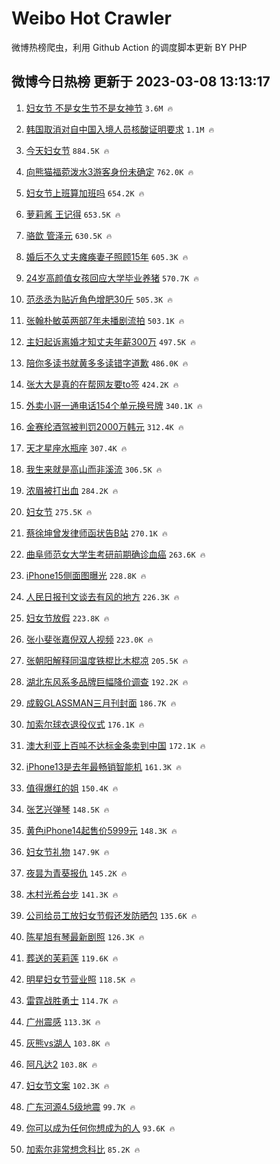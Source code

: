 # Weibo Hot Crawler 



微博热榜爬虫，利用 Github Action 的调度脚本更新 BY PHP 


## 微博今日热榜 更新于 2023-03-08 13:13:17 
1. [妇女节 不是女生节不是女神节](https://s.weibo.com/weibo?q=%E5%A6%87%E5%A5%B3%E8%8A%82%20%E4%B8%8D%E6%98%AF%E5%A5%B3%E7%94%9F%E8%8A%82%E4%B8%8D%E6%98%AF%E5%A5%B3%E7%A5%9E%E8%8A%82&t=31&band_rank=1&Refer=top) `3.6M 🔥` 

1. [韩国取消对自中国入境人员核酸证明要求](https://s.weibo.com/weibo?q=%23%E9%9F%A9%E5%9B%BD%E5%8F%96%E6%B6%88%E5%AF%B9%E8%87%AA%E4%B8%AD%E5%9B%BD%E5%85%A5%E5%A2%83%E4%BA%BA%E5%91%98%E6%A0%B8%E9%85%B8%E8%AF%81%E6%98%8E%E8%A6%81%E6%B1%82%23&t=31&band_rank=2&Refer=top) `1.1M 🔥` 

1. [今天妇女节](https://s.weibo.com/weibo?q=%23%E4%BB%8A%E5%A4%A9%E5%A6%87%E5%A5%B3%E8%8A%82%23&t=31&band_rank=3&Refer=top) `884.5K 🔥` 

1. [向熊猫福菀泼水3游客身份未确定](https://s.weibo.com/weibo?q=%23%E5%90%91%E7%86%8A%E7%8C%AB%E7%A6%8F%E8%8F%80%E6%B3%BC%E6%B0%B43%E6%B8%B8%E5%AE%A2%E8%BA%AB%E4%BB%BD%E6%9C%AA%E7%A1%AE%E5%AE%9A%23&t=31&band_rank=4&Refer=top) `762.0K 🔥` 

1. [妇女节上班算加班吗](https://s.weibo.com/weibo?q=%23%E5%A6%87%E5%A5%B3%E8%8A%82%E4%B8%8A%E7%8F%AD%E7%AE%97%E5%8A%A0%E7%8F%AD%E5%90%97%23&t=31&band_rank=5&Refer=top) `654.2K 🔥` 

1. [萝莉酱 王记得](https://s.weibo.com/weibo?q=%E8%90%9D%E8%8E%89%E9%85%B1%20%E7%8E%8B%E8%AE%B0%E5%BE%97&t=31&band_rank=6&Refer=top) `653.5K 🔥` 

1. [骆歆 管泽元](https://s.weibo.com/weibo?q=%E9%AA%86%E6%AD%86%20%E7%AE%A1%E6%B3%BD%E5%85%83&t=31&band_rank=7&Refer=top) `630.5K 🔥` 

1. [婚后不久丈夫瘫痪妻子照顾15年](https://s.weibo.com/weibo?q=%23%E5%A9%9A%E5%90%8E%E4%B8%8D%E4%B9%85%E4%B8%88%E5%A4%AB%E7%98%AB%E7%97%AA%E5%A6%BB%E5%AD%90%E7%85%A7%E9%A1%BE15%E5%B9%B4%23&t=31&band_rank=8&Refer=top) `605.3K 🔥` 

1. [24岁高颜值女孩回应大学毕业养猪](https://s.weibo.com/weibo?q=%2324%E5%B2%81%E9%AB%98%E9%A2%9C%E5%80%BC%E5%A5%B3%E5%AD%A9%E5%9B%9E%E5%BA%94%E5%A4%A7%E5%AD%A6%E6%AF%95%E4%B8%9A%E5%85%BB%E7%8C%AA%23&t=31&band_rank=9&Refer=top) `570.7K 🔥` 

1. [范丞丞为贴近角色增肥30斤](https://s.weibo.com/weibo?q=%23%E8%8C%83%E4%B8%9E%E4%B8%9E%E4%B8%BA%E8%B4%B4%E8%BF%91%E8%A7%92%E8%89%B2%E5%A2%9E%E8%82%A530%E6%96%A4%23&t=31&band_rank=10&Refer=top) `505.3K 🔥` 

1. [张翰朴敏英两部7年未播剧流拍](https://s.weibo.com/weibo?q=%23%E5%BC%A0%E7%BF%B0%E6%9C%B4%E6%95%8F%E8%8B%B1%E4%B8%A4%E9%83%A87%E5%B9%B4%E6%9C%AA%E6%92%AD%E5%89%A7%E6%B5%81%E6%8B%8D%23&t=31&band_rank=11&Refer=top) `503.1K 🔥` 

1. [主妇起诉离婚才知丈夫年薪300万](https://s.weibo.com/weibo?q=%23%E4%B8%BB%E5%A6%87%E8%B5%B7%E8%AF%89%E7%A6%BB%E5%A9%9A%E6%89%8D%E7%9F%A5%E4%B8%88%E5%A4%AB%E5%B9%B4%E8%96%AA300%E4%B8%87%23&t=31&band_rank=12&Refer=top) `497.5K 🔥` 

1. [陪你多读书就黄多多读错字道歉](https://s.weibo.com/weibo?q=%23%E9%99%AA%E4%BD%A0%E5%A4%9A%E8%AF%BB%E4%B9%A6%E5%B0%B1%E9%BB%84%E5%A4%9A%E5%A4%9A%E8%AF%BB%E9%94%99%E5%AD%97%E9%81%93%E6%AD%89%23&t=31&band_rank=13&Refer=top) `486.0K 🔥` 

1. [张大大是真的在帮网友要to签](https://s.weibo.com/weibo?q=%23%E5%BC%A0%E5%A4%A7%E5%A4%A7%E6%98%AF%E7%9C%9F%E7%9A%84%E5%9C%A8%E5%B8%AE%E7%BD%91%E5%8F%8B%E8%A6%81to%E7%AD%BE%23&t=31&band_rank=14&Refer=top) `424.2K 🔥` 

1. [外卖小哥一通电话154个单元换号牌](https://s.weibo.com/weibo?q=%23%E5%A4%96%E5%8D%96%E5%B0%8F%E5%93%A5%E4%B8%80%E9%80%9A%E7%94%B5%E8%AF%9D154%E4%B8%AA%E5%8D%95%E5%85%83%E6%8D%A2%E5%8F%B7%E7%89%8C%23&t=31&band_rank=15&Refer=top) `340.1K 🔥` 

1. [金赛纶酒驾被判罚2000万韩元](https://s.weibo.com/weibo?q=%23%E9%87%91%E8%B5%9B%E7%BA%B6%E9%85%92%E9%A9%BE%E8%A2%AB%E5%88%A4%E7%BD%9A2000%E4%B8%87%E9%9F%A9%E5%85%83%23&t=31&band_rank=16&Refer=top) `312.4K 🔥` 

1. [天才星座水瓶座](https://s.weibo.com/weibo?q=%23%E5%A4%A9%E6%89%8D%E6%98%9F%E5%BA%A7%E6%B0%B4%E7%93%B6%E5%BA%A7%23&t=31&band_rank=17&Refer=top) `307.4K 🔥` 

1. [我生来就是高山而非溪流](https://s.weibo.com/weibo?q=%23%E6%88%91%E7%94%9F%E6%9D%A5%E5%B0%B1%E6%98%AF%E9%AB%98%E5%B1%B1%E8%80%8C%E9%9D%9E%E6%BA%AA%E6%B5%81%23&t=31&band_rank=18&Refer=top) `306.5K 🔥` 

1. [浓眉被打出血](https://s.weibo.com/weibo?q=%23%E6%B5%93%E7%9C%89%E8%A2%AB%E6%89%93%E5%87%BA%E8%A1%80%23&t=31&band_rank=19&Refer=top) `284.2K 🔥` 

1. [妇女节](https://s.weibo.com/weibo?q=%23%E5%A6%87%E5%A5%B3%E8%8A%82%23&t=31&band_rank=20&Refer=top) `275.5K 🔥` 

1. [蔡徐坤曾发律师函状告B站](https://s.weibo.com/weibo?q=%23%E8%94%A1%E5%BE%90%E5%9D%A4%E6%9B%BE%E5%8F%91%E5%BE%8B%E5%B8%88%E5%87%BD%E7%8A%B6%E5%91%8AB%E7%AB%99%23&t=31&band_rank=21&Refer=top) `270.1K 🔥` 

1. [曲阜师范女大学生考研前期确诊血癌](https://s.weibo.com/weibo?q=%23%E6%9B%B2%E9%98%9C%E5%B8%88%E8%8C%83%E5%A5%B3%E5%A4%A7%E5%AD%A6%E7%94%9F%E8%80%83%E7%A0%94%E5%89%8D%E6%9C%9F%E7%A1%AE%E8%AF%8A%E8%A1%80%E7%99%8C%23&t=31&band_rank=22&Refer=top) `263.6K 🔥` 

1. [iPhone15侧面图曝光](https://s.weibo.com/weibo?q=%23iPhone15%E4%BE%A7%E9%9D%A2%E5%9B%BE%E6%9B%9D%E5%85%89%23&t=31&band_rank=23&Refer=top) `228.8K 🔥` 

1. [人民日报刊文谈去有风的地方](https://s.weibo.com/weibo?q=%23%E4%BA%BA%E6%B0%91%E6%97%A5%E6%8A%A5%E5%88%8A%E6%96%87%E8%B0%88%E5%8E%BB%E6%9C%89%E9%A3%8E%E7%9A%84%E5%9C%B0%E6%96%B9%23&t=31&band_rank=24&Refer=top) `226.3K 🔥` 

1. [妇女节放假](https://s.weibo.com/weibo?q=%23%E5%A6%87%E5%A5%B3%E8%8A%82%E6%94%BE%E5%81%87%23&t=31&band_rank=25&Refer=top) `223.8K 🔥` 

1. [张小斐张嘉倪双人视频](https://s.weibo.com/weibo?q=%23%E5%BC%A0%E5%B0%8F%E6%96%90%E5%BC%A0%E5%98%89%E5%80%AA%E5%8F%8C%E4%BA%BA%E8%A7%86%E9%A2%91%23&t=31&band_rank=26&Refer=top) `223.0K 🔥` 

1. [张朝阳解释同温度铁棍比木棍凉](https://s.weibo.com/weibo?q=%23%E5%BC%A0%E6%9C%9D%E9%98%B3%E8%A7%A3%E9%87%8A%E5%90%8C%E6%B8%A9%E5%BA%A6%E9%93%81%E6%A3%8D%E6%AF%94%E6%9C%A8%E6%A3%8D%E5%87%89%23&t=31&band_rank=27&Refer=top) `205.5K 🔥` 

1. [湖北东风系多品牌巨幅降价调查](https://s.weibo.com/weibo?q=%23%E6%B9%96%E5%8C%97%E4%B8%9C%E9%A3%8E%E7%B3%BB%E5%A4%9A%E5%93%81%E7%89%8C%E5%B7%A8%E5%B9%85%E9%99%8D%E4%BB%B7%E8%B0%83%E6%9F%A5%23&t=31&band_rank=28&Refer=top) `192.2K 🔥` 

1. [成毅GLASSMAN三月刊封面](https://s.weibo.com/weibo?q=%E6%88%90%E6%AF%85GLASSMAN%E4%B8%89%E6%9C%88%E5%88%8A%E5%B0%81%E9%9D%A2&t=31&band_rank=29&Refer=top) `186.7K 🔥` 

1. [加索尔球衣退役仪式](https://s.weibo.com/weibo?q=%23%E5%8A%A0%E7%B4%A2%E5%B0%94%E7%90%83%E8%A1%A3%E9%80%80%E5%BD%B9%E4%BB%AA%E5%BC%8F%23&t=31&band_rank=30&Refer=top) `176.1K 🔥` 

1. [澳大利亚上百吨不达标金条卖到中国](https://s.weibo.com/weibo?q=%23%E6%BE%B3%E5%A4%A7%E5%88%A9%E4%BA%9A%E4%B8%8A%E7%99%BE%E5%90%A8%E4%B8%8D%E8%BE%BE%E6%A0%87%E9%87%91%E6%9D%A1%E5%8D%96%E5%88%B0%E4%B8%AD%E5%9B%BD%23&t=31&band_rank=31&Refer=top) `172.1K 🔥` 

1. [iPhone13是去年最畅销智能机](https://s.weibo.com/weibo?q=%23iPhone13%E6%98%AF%E5%8E%BB%E5%B9%B4%E6%9C%80%E7%95%85%E9%94%80%E6%99%BA%E8%83%BD%E6%9C%BA%23&t=31&band_rank=32&Refer=top) `161.3K 🔥` 

1. [值得爆红的姐](https://s.weibo.com/weibo?q=%23%E5%80%BC%E5%BE%97%E7%88%86%E7%BA%A2%E7%9A%84%E5%A7%90%23&t=31&band_rank=33&Refer=top) `150.4K 🔥` 

1. [张艺兴弹琴](https://s.weibo.com/weibo?q=%23%E5%BC%A0%E8%89%BA%E5%85%B4%E5%BC%B9%E7%90%B4%23&t=31&band_rank=34&Refer=top) `148.5K 🔥` 

1. [黄色iPhone14起售价5999元](https://s.weibo.com/weibo?q=%23%E9%BB%84%E8%89%B2iPhone14%E8%B5%B7%E5%94%AE%E4%BB%B75999%E5%85%83%23&t=31&band_rank=35&Refer=top) `148.3K 🔥` 

1. [妇女节礼物](https://s.weibo.com/weibo?q=%23%E5%A6%87%E5%A5%B3%E8%8A%82%E7%A4%BC%E7%89%A9%23&t=31&band_rank=36&Refer=top) `147.9K 🔥` 

1. [夜昙为青葵报仇](https://s.weibo.com/weibo?q=%23%E5%A4%9C%E6%98%99%E4%B8%BA%E9%9D%92%E8%91%B5%E6%8A%A5%E4%BB%87%23&t=31&band_rank=37&Refer=top) `145.2K 🔥` 

1. [木村光希台步](https://s.weibo.com/weibo?q=%23%E6%9C%A8%E6%9D%91%E5%85%89%E5%B8%8C%E5%8F%B0%E6%AD%A5%23&t=31&band_rank=38&Refer=top) `141.3K 🔥` 

1. [公司给员工放妇女节假还发防晒包](https://s.weibo.com/weibo?q=%23%E5%85%AC%E5%8F%B8%E7%BB%99%E5%91%98%E5%B7%A5%E6%94%BE%E5%A6%87%E5%A5%B3%E8%8A%82%E5%81%87%E8%BF%98%E5%8F%91%E9%98%B2%E6%99%92%E5%8C%85%23&t=31&band_rank=39&Refer=top) `135.6K 🔥` 

1. [陈星旭有琴最新剧照](https://s.weibo.com/weibo?q=%23%E9%99%88%E6%98%9F%E6%97%AD%E6%9C%89%E7%90%B4%E6%9C%80%E6%96%B0%E5%89%A7%E7%85%A7%23&t=31&band_rank=40&Refer=top) `126.3K 🔥` 

1. [葬送的芙莉莲](https://s.weibo.com/weibo?q=%23%E8%91%AC%E9%80%81%E7%9A%84%E8%8A%99%E8%8E%89%E8%8E%B2%23&t=31&band_rank=41&Refer=top) `119.6K 🔥` 

1. [明星妇女节营业照](https://s.weibo.com/weibo?q=%23%E6%98%8E%E6%98%9F%E5%A6%87%E5%A5%B3%E8%8A%82%E8%90%A5%E4%B8%9A%E7%85%A7%23&t=31&band_rank=42&Refer=top) `118.5K 🔥` 

1. [雷霆战胜勇士](https://s.weibo.com/weibo?q=%23%E9%9B%B7%E9%9C%86%E6%88%98%E8%83%9C%E5%8B%87%E5%A3%AB%23&t=31&band_rank=43&Refer=top) `114.7K 🔥` 

1. [广州震感](https://s.weibo.com/weibo?q=%23%E5%B9%BF%E5%B7%9E%E9%9C%87%E6%84%9F%23&t=31&band_rank=44&Refer=top) `113.3K 🔥` 

1. [灰熊vs湖人](https://s.weibo.com/weibo?q=%23%E7%81%B0%E7%86%8Avs%E6%B9%96%E4%BA%BA%23&t=31&band_rank=45&Refer=top) `103.8K 🔥` 

1. [阿凡达2](https://s.weibo.com/weibo?q=%E9%98%BF%E5%87%A1%E8%BE%BE2&t=31&band_rank=46&Refer=top) `103.8K 🔥` 

1. [妇女节文案](https://s.weibo.com/weibo?q=%23%E5%A6%87%E5%A5%B3%E8%8A%82%E6%96%87%E6%A1%88%23&t=31&band_rank=47&Refer=top) `102.3K 🔥` 

1. [广东河源4.5级地震](https://s.weibo.com/weibo?q=%23%E5%B9%BF%E4%B8%9C%E6%B2%B3%E6%BA%904.5%E7%BA%A7%E5%9C%B0%E9%9C%87%23&t=31&band_rank=48&Refer=top) `99.7K 🔥` 

1. [你可以成为任何你想成为的人](https://s.weibo.com/weibo?q=%E4%BD%A0%E5%8F%AF%E4%BB%A5%E6%88%90%E4%B8%BA%E4%BB%BB%E4%BD%95%E4%BD%A0%E6%83%B3%E6%88%90%E4%B8%BA%E7%9A%84%E4%BA%BA&t=31&band_rank=49&Refer=top) `93.6K 🔥` 

1. [加索尔非常想念科比](https://s.weibo.com/weibo?q=%23%E5%8A%A0%E7%B4%A2%E5%B0%94%E9%9D%9E%E5%B8%B8%E6%83%B3%E5%BF%B5%E7%A7%91%E6%AF%94%23&t=31&band_rank=50&Refer=top) `85.2K 🔥` 

